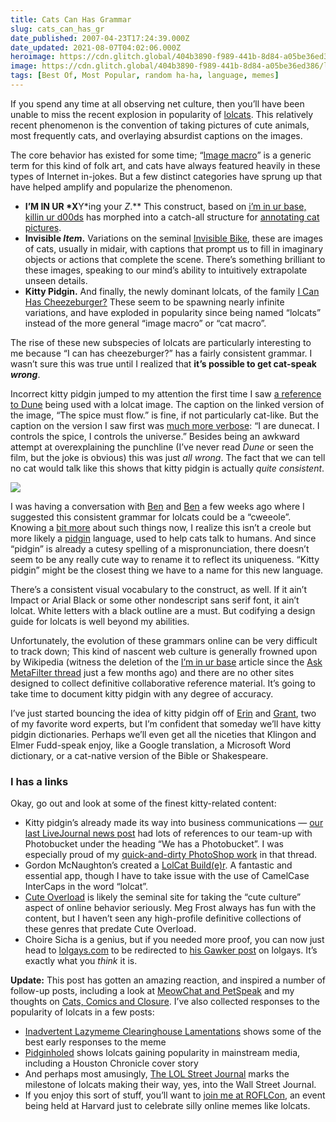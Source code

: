 ```yaml
---
title: Cats Can Has Grammar
slug: cats_can_has_gr
date_published: 2007-04-23T17:24:39.000Z
date_updated: 2021-08-07T04:02:06.000Z
heroimage: https://cdn.glitch.global/404b3890-f989-441b-8d84-a05be36ed386/lolcats-kitty-pidgin.jpg?v=1726840961256
image: https://cdn.glitch.global/404b3890-f989-441b-8d84-a05be36ed386/lolcats-kitty-pidgin.jpg?v=1726840961256
tags: [Best Of, Most Popular, random ha-ha, language, memes]
---
```


If you spend any time at all observing net culture, then you’ll have been unable to miss the recent explosion in popularity of [lolcats](http://en.wikipedia.org/wiki/Lolcat). This relatively recent phenomenon is the convention of taking pictures of cute animals, most frequently cats, and overlaying absurdist captions on the images.

The core behavior has existed for some time; “[Image macro](http://en.wikipedia.org/wiki/Image_macro)” is a generic term for this kind of folk art, and cats have always featured heavily in these types of Internet in-jokes. But a few distinct categories have sprung up that have helped amplify and popularize the phenomenon.

- **I’M IN UR *X**Y*ing your *Z*.** This construct, based on [i’m in ur base, killin ur d00ds](http://shackfaq.portax.net/?qid=89) has morphed into a catch-all structure for [annotating cat pictures](http://i24.photobucket.com/albums/c28/chantalemo/2af480fe50128bd2ec33bde5de69cacd.gif).
- **Invisible *Item*.** Variations on the seminal [Invisible Bike](http://www.flickr.com/search/?q=invisible%20bike&amp;w=all), these are images of cats, usually in midair, with captions that prompt us to fill in imaginary objects or actions that complete the scene. There’s something brilliant to these images, speaking to our mind’s ability to intuitively extrapolate unseen details.
- **Kitty Pidgin.** And finally, the newly dominant lolcats, of the family [I Can Has Cheezeburger?](http://icanhascheezburger.wordpress.com/) These seem to be spawning nearly infinite variations, and have exploded in popularity since being named “lolcats” instead of the more general “image macro” or “cat macro”.

The rise of these new subspecies of lolcats are particularly interesting to me because “I can has cheezeburger?” has a fairly consistent grammar. I wasn’t sure this was true until I realized that **it’s possible to get cat-speak *wrong***.

Incorrect kitty pidgin jumped to my attention the first time I saw [a reference to Dune](https://web.archive.org/web/20090201184317/http://icanhascheezburger.com:80/2007/02/07/the-spice-must-flow/) being used with a lolcat image. The caption on the linked version of the image, “The spice must flow.” is fine, if not particularly cat-like. But the caption on the version I saw first was [much more verbose](http://rev-jo.livejournal.com/132404.html): “I are dunecat. I controls the spice, I controls the universe.” Besides being an awkward attempt at overexplaining the punchline (I’ve never read *Dune* or seen the film, but the joke is obvious) this was just *all wrong*. The fact that we can tell no cat would talk like this shows that kitty pidgin is actually *quite consistent*.

![](https://cdn.glitch.global/404b3890-f989-441b-8d84-a05be36ed386/lolcats-kitty-pidgin.jpg?v=1726840961256)

I was having a conversation with [Ben](http://en.wikipedia.org/wiki/Ben_Cerveny) and [Ben](http://btrott.vox.com/) a few weeks ago where I suggested this consistent grammar for lolcats could be a “cweeole”. Knowing a [bit more](/2007/04/22/pidgins_and_cre) about such things now, I realize this isn’t a creole but more likely a [pidgin](http://en.wikipedia.org/wiki/Pidgin) language, used to help cats talk to humans. And since “pidgin” is already a cutesy spelling of a mispronunciation, there doesn’t seem to be any really cute way to rename it to reflect its uniqueness. “Kitty pidgin” might be the closest thing we have to a name for this new language.

There’s a consistent visual vocabulary to the construct, as well. If it ain’t Impact or Arial Black or some other nondescript sans serif font, it ain’t lolcat. White letters with a black outline are a must. But codifying a design guide for lolcats is well beyond my abilities.

Unfortunately, the evolution of these grammars online can be very difficult to track down; This kind of nascent web culture is generally frowned upon by Wikipedia (witness the deletion of the [I’m in ur base](http://en.wikipedia.org/wiki/Im_in_ur_base_killin_ur_d00dz) article since the [Ask MetaFilter thread](http://ask.metafilter.com/47041/I-am-in-ur-webz-aksin-ur-questins) just a few months ago) and there are no other sites designed to collect definitive collaborative reference material. It’s going to take time to document kitty pidgin with any degree of accuracy.

I’ve just started bouncing the idea of kitty pidgin off of [Erin](http://en.wikipedia.org/wiki/Erin_McKean) and [Grant](http://www.doubletongued.org/), two of my favorite word experts, but I’m confident that someday we’ll have kitty pidgin dictionaries. Perhaps we’ll even get all the niceties that Klingon and Elmer Fudd-speak enjoy, like a Google translation, a Microsoft Word dictionary, or a cat-native version of the Bible or Shakespeare.

### I has a links

Okay, go out and look at some of the finest kitty-related content:

- Kitty pidgin’s already made its way into business communications — [our last LiveJournal news post](http://news.livejournal.com/98192.html) had lots of references to our team-up with Photobucket under the heading “We has a Photobucket”. I was especially proud of my [quick-and-dirty PhotoShop work](http://news.livejournal.com/98192.html?thread=44347024) in that thread.
- Gordon McNaughton’s created a [LolCat Build(e)r](http://kscakes.com/LolCats/). A fantastic and essential app, though I have to take issue with the use of CamelCase InterCaps in the word “lolcat”.
- [Cute Overload](http://www.cuteoverload.com/) is likely the seminal site for taking the “cute culture” aspect of online behavior seriously. Meg Frost always has fun with the content, but I haven’t seen any high-profile definitive collections of these genres that predate Cute Overload.
- Choire Sicha is a genius, but if you needed more proof, you can now just head to [lolgays.com](http://www.lolgays.com/) to be redirected to [his Gawker post](http://gawker.com/news/lolgays/lolgays-winning-in-yur-internets-254052.php) on lolgays. It’s exactly what you *think* it is.

**Update:** This post has gotten an amazing reaction, and inspired a number of follow-up posts, including a look at [MeowChat and PetSpeak](/2007/04/25/meowchat_and_pe/) and my thoughts on [Cats, Comics and Closure](/2007/04/30/cats_comics_and/). I’ve also collected responses to the popularity of lolcats in a few posts:

- [Inadvertent Lazymeme Clearinghouse Lamentations](/2007/05/21/inadvertent_lazymeme_clearinghouse_lamentations/) shows some of the best early responses to the meme
- [Pidginholed](/2007/07/pidginholed.html) shows lolcats gaining popularity in mainstream media, including a Houston Chronicle cover story
- And perhaps most amusingly, [The LOL Street Journal](/2007/08/26/the_lol_street_journal/) marks the milestone of lolcats making their way, yes, into the Wall Street Journal.
- If you enjoy this sort of stuff, you’ll want to [join me at ROFLCon](/2007/11/26/serious_lols_come_to_roflcon/), an event being held at Harvard just to celebrate silly online memes like lolcats.
